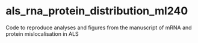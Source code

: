 # als_rna_protein_distribution_ml240
Code to reproduce analyses and figures from the manuscript of mRNA and protein mislocalisation in ALS
